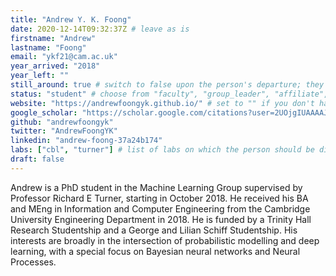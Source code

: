```yaml
---
title: "Andrew Y. K. Foong"
date: 2020-12-14T09:32:37Z # leave as is
firstname: "Andrew"
lastname: "Foong"
email: "ykf21@cam.ac.uk"
year_arrived: "2018"
year_left: ""
still_around: true # switch to false upon the person's departure; they will then appear as Alumnus
status: "student" # choose from "faculty", "group_leader", "affiliate", "postdoc", "student", "visitor", "support", "admin"
website: "https://andrewfoongyk.github.io/" # set to "" if you don't have one
google_scholar: "https://scholar.google.com/citations?user=2UOjgIUAAAAJ&hl=en"
github: "andrewfoongyk"
twitter: "AndrewFoongYK"
linkedin: "andrew-foong-37a24b174"
labs: ["cbl", "turner"] # list of labs on which the person should be displayed (use "cbl" to display on the main CBL website, and the PI's lastname (lowercase) for individual lab's websites, e.g. "hennequin")
draft: false
---
```


<!-- Use the space below for the biography, in Markdown format. This is what will be displayed on the person's page, where you land upon clicking on the person's picture in the "People" list -->

Andrew is a PhD student in the Machine Learning Group supervised by Professor Richard E Turner, starting in October 2018. He received his BA and MEng in Information and Computer Engineering from the Cambridge University Engineering Department in 2018. He is funded by a Trinity Hall Research Studentship and a George and Lilian Schiff Studentship. His interests are broadly in the intersection of probabilistic modelling and deep learning, with a special focus on Bayesian neural networks and Neural Processes.


